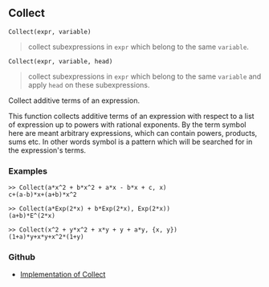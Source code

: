 ## Collect

```
Collect(expr, variable)
```

> collect subexpressions in `expr` which belong to the same `variable`.

```
Collect(expr, variable, head)
```

> collect subexpressions in `expr` which belong to the same `variable` and apply `head` on these subexpressions.

Collect additive terms of an expression.

This function collects additive terms of an expression with respect to a list of expression up to powers with rational exponents. By the term symbol here are meant arbitrary expressions, which can contain powers, products, sums etc. In other words symbol is a pattern which will be searched for in the expression's terms.

### Examples

```
>> Collect(a*x^2 + b*x^2 + a*x - b*x + c, x)
c+(a-b)*x+(a+b)*x^2

>> Collect(a*Exp(2*x) + b*Exp(2*x), Exp(2*x))
(a+b)*E^(2*x)

>> Collect(x^2 + y*x^2 + x*y + y + a*y, {x, y})
(1+a)*y+x*y+x^2*(1+y)
```

### Github

* [Implementation of Collect](https://github.com/axkr/symja_android_library/blob/master/symja_android_library/matheclipse-core/src/main/java/org/matheclipse/core/builtin/Algebra.java#L877) 
